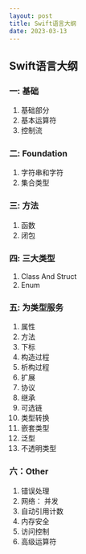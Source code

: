 ```yaml
---
layout: post
title: Swift语言大纲
date: 2023-03-13
---
```


## Swift语言大纲

### 一: 基础
1. 基础部分
2. 基本运算符
3. 控制流

### 二: Foundation
1. 字符串和字符
2. 集合类型

### 三: 方法
1. 函数
2. 闭包

### 四: 三大类型
1. Class And Struct
2. Enum


### 五: 为类型服务
1. 属性
2. 方法
3. 下标
4. 构造过程
5. 析构过程
6. 扩展
7. 协议
8. 继承
9. 可选链
10. 类型转换
11. 嵌套类型
12. 泛型
13. 不透明类型


### 六：Other
1. 错误处理
2. 网络： 并发
3. 自动引用计数
4. 内存安全
5. 访问控制
6. 高级运算符	
